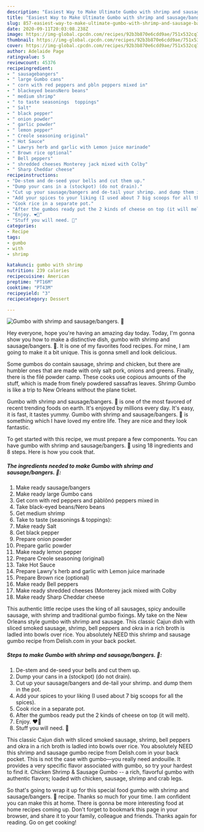```yaml
---
description: "Easiest Way to Make Ultimate Gumbo with shrimp and sausage/bangers. 🙂"
title: "Easiest Way to Make Ultimate Gumbo with shrimp and sausage/bangers. 🙂"
slug: 857-easiest-way-to-make-ultimate-gumbo-with-shrimp-and-sausage-bangers
date: 2020-09-11T20:03:08.238Z
image: https://img-global.cpcdn.com/recipes/92b3b870e6cdd9ae/751x532cq70/gumbo-with-shrimp-and-sausagebangers-🙂-recipe-main-photo.jpg
thumbnail: https://img-global.cpcdn.com/recipes/92b3b870e6cdd9ae/751x532cq70/gumbo-with-shrimp-and-sausagebangers-🙂-recipe-main-photo.jpg
cover: https://img-global.cpcdn.com/recipes/92b3b870e6cdd9ae/751x532cq70/gumbo-with-shrimp-and-sausagebangers-🙂-recipe-main-photo.jpg
author: Adelaide Page
ratingvalue: 5
reviewcount: 45376
recipeingredient:
- " sausagebangers"
- " large Gumbo cans"
- " corn with red peppers and pbln peppers mixed in"
- " blackeyed beansNero beans"
- " medium shrimp"
- " to taste seasonings  toppings"
- " Salt"
- " black pepper"
- " onion powder"
- " garlic powder"
- " lemon pepper"
- " Creole seasoning original"
- " Hot Sauce"
- " Lawrys herb and garlic with Lemon juice marinade"
- " Brown rice optional"
- " Bell peppers"
- " shredded cheeses Monterey jack mixed with Colby"
- " Sharp Cheddar cheese"
recipeinstructions:
- "De-stem and de-seed your bells and cut them up."
- "Dump your cans in a (stockpot) (do not drain)."
- "Cut up your sausage/bangers and de-tail your shrimp. and dump them in the pot."
- "Add your spices to your liking (I used about 7 big scoops for all the spices)."
- "Cook rice in a separate pot."
- "After the gumbos ready put the 2 kinds of cheese on top (it will melt)."
- "Enjoy. ❤🙂"
- "Stuff you will need. 🙂"
categories:
- Recipe
tags:
- gumbo
- with
- shrimp

katakunci: gumbo with shrimp 
nutrition: 239 calories
recipecuisine: American
preptime: "PT16M"
cooktime: "PT43M"
recipeyield: "3"
recipecategory: Dessert

---
```



![Gumbo with shrimp and sausage/bangers. 🙂](https://img-global.cpcdn.com/recipes/92b3b870e6cdd9ae/751x532cq70/gumbo-with-shrimp-and-sausagebangers-🙂-recipe-main-photo.jpg)

Hey everyone, hope you're having an amazing day today. Today, I'm gonna show you how to make a distinctive dish, gumbo with shrimp and sausage/bangers. 🙂. It is one of my favorites food recipes. For mine, I am going to make it a bit unique. This is gonna smell and look delicious.

Some gumbos do contain sausage, shrimp and chicken, but there are humbler ones that are made with only salt pork, onions and greens. Finally, there is the filé powder camp. These cooks use copious amounts of the stuff, which is made from finely powdered sassafras leaves. Shrimp Gumbo is like a trip to New Orleans without the plane ticket.

Gumbo with shrimp and sausage/bangers. 🙂 is one of the most favored of recent trending foods on earth. It's enjoyed by millions every day. It's easy, it is fast, it tastes yummy. Gumbo with shrimp and sausage/bangers. 🙂 is something which I have loved my entire life. They are nice and they look fantastic.


To get started with this recipe, we must prepare a few components. You can have gumbo with shrimp and sausage/bangers. 🙂 using 18 ingredients and 8 steps. Here is how you cook that.

<!--inarticleads1-->

##### The ingredients needed to make Gumbo with shrimp and sausage/bangers. 🙂:

1. Make ready  sausage/bangers
1. Make ready  large Gumbo cans
1. Get  corn with red peppers and pàblõnó peppers mixed in
1. Take  black-eyed beans/Nero beans
1. Get  medium shrimp
1. Take  to taste (seasonings &amp; toppings):
1. Make ready  Salt
1. Get  black pepper
1. Prepare  onion powder
1. Prepare  garlic powder
1. Make ready  lemon pepper
1. Prepare  Creole seasoning (original)
1. Take  Hot Sauce
1. Prepare  Lawry&#39;s herb and garlic with Lemon juice marinade
1. Prepare  Brown rice (optional)
1. Make ready  Bell peppers
1. Make ready  shredded cheeses (Monterey jack mixed with Colby
1. Make ready  Sharp Cheddar cheese


This authentic little recipe uses the king of all sausages, spicy andouille sausage, with shrimp and traditional gumbo fixings. My take on the New Orleans style gumbo with shrimp and sausage. This classic Cajun dish with sliced smoked sausage, shrimp, bell peppers and okra in a rich broth is ladled into bowls over rice. You absolutely NEED this shrimp and sausage gumbo recipe from Delish.com in your back pocket. 

<!--inarticleads2-->

##### Steps to make Gumbo with shrimp and sausage/bangers. 🙂:

1. De-stem and de-seed your bells and cut them up.
1. Dump your cans in a (stockpot) (do not drain).
1. Cut up your sausage/bangers and de-tail your shrimp. and dump them in the pot.
1. Add your spices to your liking (I used about 7 big scoops for all the spices).
1. Cook rice in a separate pot.
1. After the gumbos ready put the 2 kinds of cheese on top (it will melt).
1. Enjoy. ❤🙂
1. Stuff you will need. 🙂


This classic Cajun dish with sliced smoked sausage, shrimp, bell peppers and okra in a rich broth is ladled into bowls over rice. You absolutely NEED this shrimp and sausage gumbo recipe from Delish.com in your back pocket. This is not the case with gumbo—you really need andouille. It provides a very specific flavor associated with gumbo, so try your hardest to find it. Chicken Shrimp &amp; Sausage Gumbo -- a rich, flavorful gumbo with authentic flavors; loaded with chicken, sausage, shrimp and crab legs. 

So that's going to wrap it up for this special food gumbo with shrimp and sausage/bangers. 🙂 recipe. Thanks so much for your time. I am confident you can make this at home. There is gonna be more interesting food at home recipes coming up. Don't forget to bookmark this page in your browser, and share it to your family, colleague and friends. Thanks again for reading. Go on get cooking!
